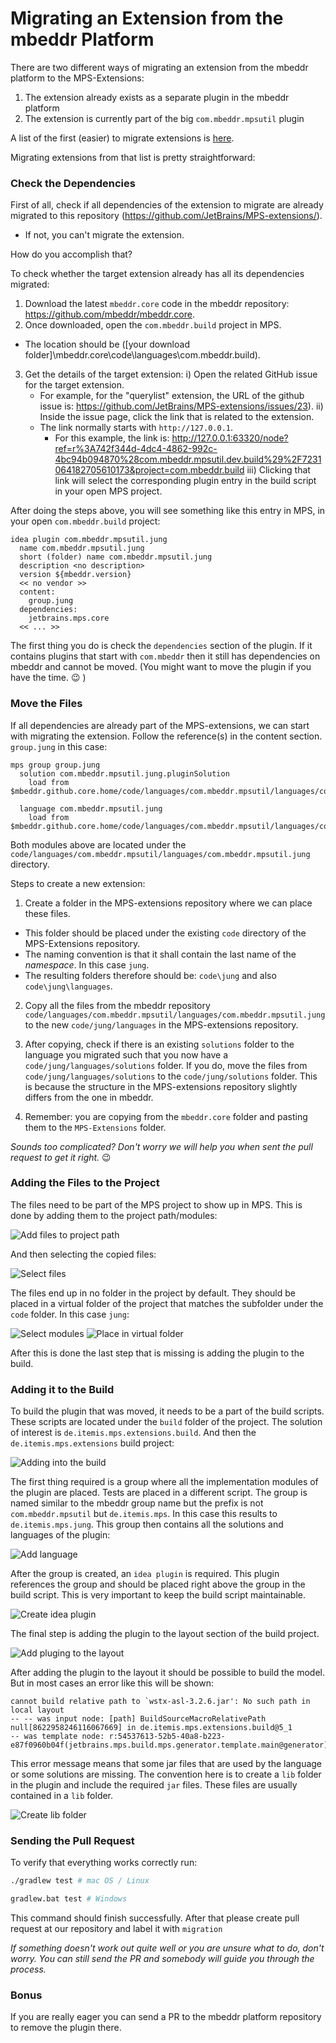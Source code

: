 # Migrating an Extension from the mbeddr Platform

There are two different ways of migrating an extension from the mbeddr platform to the MPS-Extensions:

1. The extension already exists as a separate plugin in the mbeddr platform 
2. The extension is currently part of the big `com.mbeddr.mpsutil` plugin

A list of the first (easier) to migrate extensions is [here](https://github.com/JetBrains/MPS-extensions/labels/migration).

Migrating extensions from that list is pretty straightforward:

### Check the Dependencies


First of all, check if all dependencies of the extension to migrate are already migrated to this repository (https://github.com/JetBrains/MPS-extensions/). 
 - If not, you can't migrate the extension. 

How do you accomplish that? 

To check whether the target extension already has all its dependencies migrated:
1. Download the latest `mbeddr.core` code in the mbeddr repository: https://github.com/mbeddr/mbeddr.core.
2. Once downloaded, open the `com.mbeddr.build` project in MPS. 
  - The location should be ([your download folder]\mbeddr.core\code\languages\com.mbeddr.build).
3. Get the details of the target extension:
  i) Open the related GitHub issue for the target extension.
    - For example, for the "querylist" extension, the URL of the github issue is: https://github.com/JetBrains/MPS-extensions/issues/23).
	ii) Inside the issue page, click the link that is related to the extension. 
    - The link normally starts with `http://127.0.0.1`.
		- For this example, the link is: http://127.0.0.1:63320/node?ref=r%3A742f344d-4dc4-4862-992c-4bc94b094870%28com.mbeddr.mpsutil.dev.build%29%2F7231064182705610173&project=com.mbeddr.build
	iii) Clicking that link will select the corresponding plugin entry in the build script in your open MPS project.

After doing the steps above, you will see something like this entry in MPS, in your open `com.mbeddr.build` project:

```
idea plugin com.mbeddr.mpsutil.jung 
  name com.mbeddr.mpsutil.jung 
  short (folder) name com.mbeddr.mpsutil.jung 
  description <no description> 
  version ${mbeddr.version} 
  << no vendor >> 
  content: 
    group.jung 
  dependencies: 
    jetbrains.mps.core 
  << ... >> 
```

The first thing you do is check the `dependencies` section of the plugin. If it contains plugins that start with `com.mbeddr` then it still has dependencies on mbeddr and cannot be moved. (You might want to move the plugin if you have the time. 😉 )

### Move the Files

If all dependencies are already part of the MPS-extensions, we can start with migrating the extension. Follow the reference(s) in the content section. `group.jung` in this case:

```
mps group group.jung 
  solution com.mbeddr.mpsutil.jung.pluginSolution 
    load from $mbeddr.github.core.home/code/languages/com.mbeddr.mpsutil/languages/com.mbeddr.mpsutil.jung/solutions/pluginSolution/com.mbeddr.mpsutil.jung.pluginSolution.msd 
   
  language com.mbeddr.mpsutil.jung 
    load from $mbeddr.github.core.home/code/languages/com.mbeddr.mpsutil/languages/com.mbeddr.mpsutil.jung/com.mbeddr.mpsutil.jung.mpl 
```

Both modules above are located under the `code/languages/com.mbeddr.mpsutil/languages/com.mbeddr.mpsutil.jung` directory. 

Steps to create a new extension:
1. Create a folder in the MPS-extensions repository where we can place these files. 
- This folder should be placed under the existing `code` directory of the MPS-Extensions repository. 
- The naming convention is that it shall contain the last name of the *namespace*. In this case `jung`. 
- The resulting folders therefore should be: `code\jung` and also `code\jung\languages`.

2. Copy all the files from the mbeddr repository `code/languages/com.mbeddr.mpsutil/languages/com.mbeddr.mpsutil.jung` to the new `code/jung/languages` in the MPS-extensions repository.

3. After copying, check if there is an existing `solutions` folder to the language you migrated such that you now have a `code/jung/languages/solutions` folder. If you do, move the files from `code/jung/languages/solutions` to the `code/jung/solutions` folder. This is because the structure in the MPS-extensions repository slightly differs from the one in mbeddr. 

4. Remember: you are copying from the `mbeddr.core` folder and pasting them to the `MPS-Extensions` folder.

*Sounds too complicated? Don't worry we will help you when sent the pull request to get it right.* 😉

### Adding the Files to the Project

The files need to be part of the MPS project to show up in MPS. This is done by adding them to the project path/modules:

![Add files to project path](Migrating/img/add-files-1.png)


And then selecting the copied files: 

![Select files](Migrating/img/add-files-2.png)

The files end up in no folder in the project by default. They should be placed in a virtual folder of the project that matches the subfolder under the `code` folder. In this case `jung`:

![Select modules](Migrating/img/add-files-4.png)
![Place in virtual folder](Migrating/img/add-files-5.png)

After this is done the last step that is missing is adding the plugin to the build.

### Adding it to the Build

To build the plugin that was moved, it needs to be a part of the build scripts. These scripts are located under the `build` folder of the project. The solution of interest is `de.itemis.mps.extensions.build`. And then the `de.itemis.mps.extensions` build project:

![Adding into the build](Migrating/img/add-files-7.png)

The first thing required is a group where all the implementation modules of the plugin are placed. Tests are placed in a different script. The group is named similar to the mbeddr group name but the prefix is not `com.mbeddr.mpsutil` but `de.itemis.mps`. In this case this results to `de.itemis.mps.jung`. This group then contains all the solutions and languages of the plugin:

![Add language](Migrating/img/add-files.gif)

After the group is created, an `idea plugin` is required. This plugin references the group and should be placed right above the group in the build script. This is very important to keep the build script maintainable. 

![Create idea plugin](Migrating/img/add-files-8.png)

The final step is adding the plugin to the layout section of the build project. 

![Add pluging to the layout](Migrating/img/add-files-9.png)

After adding the plugin to the layout it should be possible to build the model. But in most cases an error like this will be shown:

```
cannot build relative path to `wstx-asl-3.2.6.jar': No such path in local layout
-- -- was input node: [path] BuildSourceMacroRelativePath null[8622958246116067669] in de.itemis.mps.extensions.build@5_1
-- was template node: r:54537613-52b5-40a8-b223-e87f0960b04f(jetbrains.mps.build.mps.generator.template.main@generator)/4743026300739052425
```

This error message means that some jar files that are used by the language or some solutions are missing. The convention here is to create a `lib` folder in the plugin and include the required `jar` files. These files are usually contained in a `lib` folder. 

![Create lib folder](Migrating/img/add-files-10.png)

### Sending the Pull Request

To verify that everything works correctly run:

```bash 
./gradlew test # mac OS / Linux

gradlew.bat test # Windows
```

This command should finish successfully. After that please create pull request at our repository and label it with `migration`

*If something doesn't work out quite well or you are unsure what to do, don't worry. You can still send the PR and somebody will guide you through the process.*

### Bonus

If you are really eager you can send a PR to the mbeddr platform repository to remove the plugin there. 
